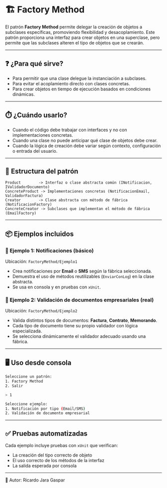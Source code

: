 # 🏗️ Factory Method

El patrón **Factory Method** permite delegar la creación de objetos a subclases específicas, promoviendo flexibilidad y desacoplamiento. Este patrón proporciona una interfaz para crear objetos en una superclase, pero permite que las subclases alteren el tipo de objetos que se crearán.

---

## ❓ ¿Para qué sirve?
- Para permitir que una clase delegue la instanciación a subclases.
- Para evitar el acoplamiento directo con clases concretas.
- Para crear objetos en tiempo de ejecución basados en condiciones dinámicas.

---

## ⏱️ ¿Cuándo usarlo?
- Cuando el código debe trabajar con interfaces y no con implementaciones concretas.
- Cuando una clase no puede anticipar qué clase de objetos debe crear.
- Cuando la lógica de creación debe variar según contexto, configuración o entrada del usuario.

---

## 📁 Estructura del patrón

```
Product        -> Interfaz o clase abstracta común (INotificacion, IValidadorDocumento)
ConcreteProduct -> Implementaciones concretas (NotificacionEmail, ValidadorFactura)
Creator        -> Clase abstracta con método de fábrica (NotificacionFactory)
ConcreteCreator -> Subclases que implementan el método de fábrica (EmailFactory)
```

---

## 📦 Ejemplos incluidos

### 🧪 Ejemplo 1: Notificaciones (básico)
Ubicación: `FactoryMethod/Ejemplo1`

- Crea notificaciones por **Email** o **SMS** según la fábrica seleccionada.
- Demuestra el uso de métodos reutilizables (`EnviarConLog`) en la clase abstracta.
- Se usa en consola y en pruebas con `xUnit`.

### 🏢 Ejemplo 2: Validación de documentos empresariales (real)
Ubicación: `FactoryMethod/Ejemplo2`

- Valida distintos tipos de documentos: **Factura**, **Contrato**, **Memorando**.
- Cada tipo de documento tiene su propio validador con lógica especializada.
- Se selecciona dinámicamente el validador adecuado usando una fábrica.

---

## 🖥️ Uso desde consola

```bash
Seleccione un patrón:
1. Factory Method
2. Salir

> 1

Seleccione ejemplo:
1. Notificación por tipo (Email/SMS)
2. Validación de documento empresarial
```

---

## ✅ Pruebas automatizadas

Cada ejemplo incluye pruebas con `xUnit` que verifican:
- La creación del tipo correcto de objeto
- El uso correcto de los métodos de la interfaz
- La salida esperada por consola

---

📗 Autor: Ricardo Jara Gaspar
